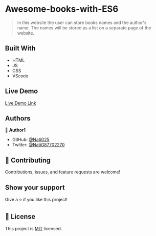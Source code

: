 # Awesome-books-with-ES6

> In this website the user can store books names and the author's name. The names will be stored as a list on a separate page of the website.


## Built With

- HTML
- JS
- CSS
- VScode

## Live Demo

[Live Demo Link](http://127.0.0.1:5500/index.html)

## Authors

👤 **Author1**

- GitHub: [@NatiG25](https://github.com/NatiG25)
- Twitter: [@NatiG87702270](https://twitter.com/NatiG87702270)

## 🤝 Contributing

Contributions, issues, and feature requests are welcome!

## Show your support

Give a ⭐️ if you like this project!

## 📝 License

This project is [MIT](./MIT.md) licensed.
